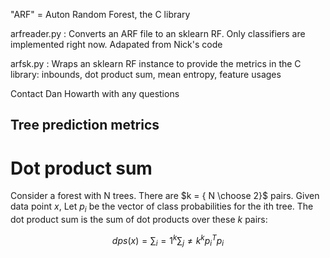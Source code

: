 "ARF" = Auton Random Forest, the C library

arfreader.py : Converts an ARF file to an sklearn RF. Only classifiers are implemented right now. Adapated from Nick's code

arfsk.py : Wraps an sklearn RF instance to provide the metrics in the C library: inbounds, dot product sum, mean entropy, feature usages

Contact Dan Howarth with any questions


## Tree prediction metrics

# Dot product sum

Consider a forest with N trees. There are $k = { N \choose 2}$ pairs. Given data point $x$, Let $p_i$ be the vector of class probabilities for the ith tree. The dot product sum is 
the sum of dot products over these $k$ pairs:

$$dps(x) = \sum_i=1^k \sum_j\neq k^k p_i^T p_i$$
